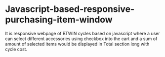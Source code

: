 # Javascript-based-responsive-purchasing-item-window
It is responsive webpage of BTWIN cycles based on javascript where a user can select different accessories using checkbox into the cart and a sum of amount of selected items would be displayed in Total section long with cycle cost.
